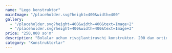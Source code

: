 ```yaml
---
name: "Lego konstruktor"
mainImage: "/placeholder.svg?height=400&width=400"
gallery:
  - "/placeholder.svg?height=400&width=400&text=Image+2"
  - "/placeholder.svg?height=400&width=400&text=Image+3"
price: "250,000 so'm"
description: "Bolalar uchun rivojlantiruvchi konstruktor. 200 dan ortiq detallar, turli ranglar. Bolaning ijodiy qobiliyatlarini rivojlantiradi, mantiqiy fikrlashni o'stiradi."
category: "Konstruktorlar"
---
```


